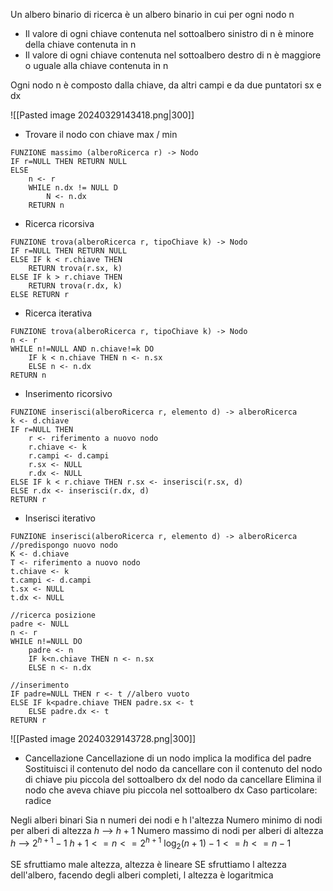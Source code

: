 Un albero binario di ricerca è un albero binario in cui per ogni nodo n
- Il valore di ogni chiave contenuta nel sottoalbero sinistro di n è minore della chiave contenuta in n
- Il valore di ogni chiave contenuta nel sottoalbero destro di n è maggiore o uguale alla chiave contenuta in n

Ogni nodo n è composto dalla chiave, da altri campi e da due puntatori sx e dx

![[Pasted image 20240329143418.png|300]]

- Trovare il nodo con chiave max / min
```
FUNZIONE massimo (alberoRicerca r) -> Nodo
IF r=NULL THEN RETURN NULL
ELSE
	n <- r
	WHILE n.dx != NULL D
		N <- n.dx
	RETURN n
```

- Ricerca ricorsiva
```
FUNZIONE trova(alberoRicerca r, tipoChiave k) -> Nodo
IF r=NULL THEN RETURN NULL
ELSE IF k < r.chiave THEN
	RETURN trova(r.sx, k)
ELSE IF k > r.chiave THEN
	RETURN trova(r.dx, k)
ELSE RETURN r
```

- Ricerca iterativa
```
FUNZIONE trova(alberoRicerca r, tipoChiave k) -> Nodo
n <- r
WHILE n!=NULL AND n.chiave!=k DO
	IF k < n.chiave THEN n <- n.sx
	ELSE n <- n.dx
RETURN n
```

- Inserimento ricorsivo
```
FUNZIONE inserisci(alberoRicerca r, elemento d) -> alberoRicerca
k <- d.chiave
IF r=NULL THEN
	r <- riferimento a nuovo nodo
	r.chiave <- k
	r.campi <- d.campi
	r.sx <- NULL
	r.dx <- NULL
ELSE IF k < r.chiave THEN r.sx <- inserisci(r.sx, d)
ELSE r.dx <- inserisci(r.dx, d)
RETURN r
```

- Inserisci iterativo
```
FUNZIONE inserisci(alberoRicerca r, elemento d) -> alberoRicerca
//predispongo nuovo nodo
K <- d.chiave
T <- riferimento a nuovo nodo
t.chiave <- k
t.campi <- d.campi
t.sx <- NULL
t.dx <- NULL

//ricerca posizione
padre <- NULL
n <- r
WHILE n!=NULL DO
	padre <- n
	IF k<n.chiave THEN n <- n.sx
	ELSE n <- n.dx

//inserimento
IF padre=NULL THEN r <- t //albero vuoto
ELSE IF k<padre.chiave THEN padre.sx <- t
	ELSE padre.dx <- t
RETURN r
```

![[Pasted image 20240329143728.png|300]]

- Cancellazione
Cancellazione di un nodo implica la modifica del padre
Sostituisci il contenuto del nodo da cancellare con il contenuto del nodo di chiave piu piccola del sottoalbero dx del nodo da cancellare
Elimina il nodo che aveva chiave piu piccola nel sottoalbero dx
Caso particolare: radice

Negli alberi binari
Sia n numeri dei nodi e h l'altezza
Numero minimo di nodi per alberi di altezza $h$ --> $h+1$
Numero massimo di nodi per alberi di altezza $h$ --> $2^{h+1}-1$
$h+1 <= n <= 2^{h+1}$
$\log_2(n+1) -1 <= h <= n-1$

SE sfruttiamo male altezza, altezza è lineare
SE sfruttiamo l altezza dell'albero, facendo degli alberi completi, l altezza è logaritmica